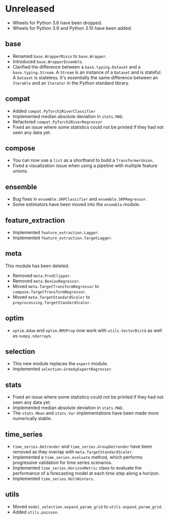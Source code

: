 # Unreleased

- Wheels for Python 3.6 have been dropped.
- Wheels for Python 3.9 and Python 3.10 have been added.

## base

- Renamed `base.WrapperMixin` to `base.Wrapper`.
- Introduced `base.WrapperEnsemble`.
- Clarified the difference between a `base.typing.Dataset` and a `base.typing.Stream`. A `Stream` is an instance of a `Dataset` and is stateful. A `Dataset` is stateless. It's essentially the same difference between an `Iterable` and an `Iterator` in the Python standard library.

## compat

- Added `compat.PyTorch2RiverClassifier`
- Implemented median absolute deviation in `stats.MAD`.
- Refactored `compat.PyTorch2RiverRegressor`
- Fixed an issue where some statistics could not be printed if they had not seen any data yet.

## compose

- You can now use a `list` as a shorthand to build a `TransformerUnion`.
- Fixed a visualization issue when using a pipeline with multiple feature unions.

## ensemble

- Bug fixes in `ensemble.SRPClassifier` and `ensemble.SRPRegressor`.
- Some estimators have been moved into the `ensemble` module.

## feature_extraction

- Implemented `feature_extraction.Lagger`.
- Implemented `feature_extraction.TargetLagger`.

## meta

This module has been deleted.

- Removed `meta.PredClipper`.
- Removed `meta.BoxCoxRegressor`.
- Moved `meta.TargetTransformRegressor` to `compose.TargetTransformRegressor`.
- Moved `meta.TargetStandardScaler` to `preprocessing.TargetStandardScaler`.

## optim

- `optim.Adam` and `optim.RMSProp` now work with `utils.VectorDict`s as well as `numpy.ndarray`s.

## selection

- This new module replaces the `expert` module.
- Implemented `selection.GreedyExpertRegressor`.

## stats

- Fixed an issue where some statistics could not be printed if they had not seen any data yet.
- Implemented median absolute deviation in `stats.MAD`.
- The `stats.Mean` and `stats.Var` implementations have been made more numerically stable.

## time_series

- `time_series.Detrender` and `time_series.GroupDetrender` have been removed as they overlap with `meta.TargetStandardScaler`.
- Implemented a `time_series.evaluate` method, which performs progressive validation for time series scenarios.
- Implemented `time_series.HorizonMetric` class to evaluate the performance of a forecasting model at each time step along a horizon.
- Implemented `time_series.HoltWinters`.

## utils

- Moved `model_selection.expand_param_grid` to `utils.expand_param_grid`.
- Added `utils.poisson`.
